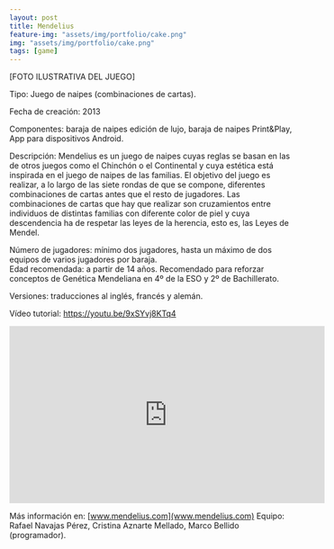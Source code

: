 ```yaml
---
layout: post
title: Mendelius
feature-img: "assets/img/portfolio/cake.png"
img: "assets/img/portfolio/cake.png"
tags: [game]
---
```


[FOTO ILUSTRATIVA DEL JUEGO]

Tipo: Juego de naipes (combinaciones de cartas).

Fecha de creación: 2013

Componentes: baraja de naipes edición de lujo, baraja de naipes Print&Play, App para dispositivos Android. 

Descripción: Mendelius es un juego de naipes cuyas reglas se basan en las de otros juegos como el Chinchón o el Continental y cuya estética está inspirada en el juego de naipes de las familias. El objetivo del juego es realizar, a lo largo de las siete rondas de que se compone, diferentes combinaciones de cartas antes que el resto de jugadores. Las combinaciones de cartas que hay que realizar son cruzamientos entre individuos de distintas familias con diferente color de piel y cuya descendencia ha de respetar las leyes de la herencia, esto es, las Leyes de Mendel.

Número de jugadores: mínimo dos jugadores, hasta un máximo de dos equipos de varios jugadores por baraja.  
Edad recomendada: a partir de 14 años. Recomendado para reforzar conceptos de Genética Mendeliana en 4º de la ESO y 2º de Bachillerato. 

Versiones: traducciones al inglés, francés y alemán. 

Vídeo tutorial: https://youtu.be/9xSYvj8KTq4

<iframe width="560" height="315" src="https://youtu.be/embed/9xSYvj8KTq4" frameborder="0" allow="autoplay; encrypted-media" allowfullscreen></iframe>

Más información en: [www.mendelius.com](www.mendelius.com)
Equipo: Rafael Navajas Pérez, Cristina Aznarte Mellado, Marco Bellido (programador). 

